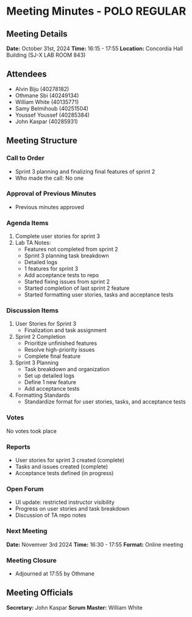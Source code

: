 # Meeting Minutes - POLO REGULAR

## Meeting Details
**Date:** October 31st, 2024
**Time:** 16:15 - 17:55
**Location:** Concordia Hall Building (SJ-X LAB ROOM 843)

## Attendees
- Alvin Biju (40278182)
- Othmane Sbi (40249134)
- William White (40135771)
- Samy Belmihoub (40251504)
- Youssef Youssef (40285384)
- John Kaspar (40285931)

## Meeting Structure

### Call to Order
- Sprint 3 planning and finalizing final features of sprint 2
- Who made the call: No one

### Approval of Previous Minutes
- Previous minutes approved

### Agenda Items
1. Complete user stories for sprint 3
2. Lab TA Notes:
   - Features not completed from sprint 2
   - Sprint 3 planning task breakdown
   - Detailed logs
   - 1 features for sprint 3
   - Add acceptance tests to repo
   - Started fixing issues from sprint 2
   - Started completion of last sprint 2 feature
   - Started formatting user stories, tasks and acceptance tests

### Discussion Items
1. User Stories for Sprint 3
   - Finalization and task assignment
2. Sprint 2 Completion
   - Prioritize unfinished features
   - Resolve high-priority issues
   - Complete final feature
3. Sprint 3 Planning
   - Task breakdown and organization
   - Set up detailed logs
   - Define 1 new feature
   - Add acceptance tests
4. Formatting Standards
   - Standardize format for user stories, tasks, and acceptance tests

### Votes
No votes took place

### Reports
- User stories for sprint 3 created (complete)
- Tasks and issues created (complete)
- Acceptance tests defined (in progress)

### Open Forum
- UI update: restricted instructor visibility
- Progress on user stories and task breakdown
- Discussion of TA repo notes

### Next Meeting
**Date:** Novemver 3rd 2024
**Time:** 16:30 - 17:55
**Format:** Online meeting

### Meeting Closure
- Adjourned at 17:55 by Othmane

## Meeting Officials
**Secretary:** John Kaspar
**Scrum Master:** William White
